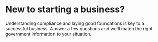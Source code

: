 # New to starting a business?

Understanding compliance and laying good foundations is key to a successful business. Answer a few questions and we'll match the right government information to your situation.
